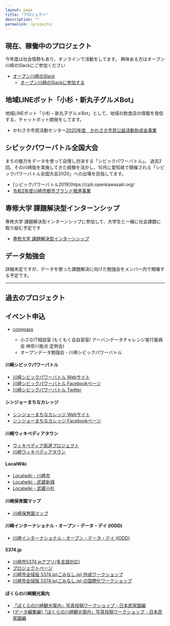 ```yaml
---
layout: page
title: "プロジェクト"
description: ""
permalink: /projects/
---
```


## 現在、稼働中のプロジェクト
今年度は社会情勢もあり、オンラインで活動をしてます。
興味ある方はオープン川崎のSlackにご参加ください

* [オープン川崎のSlack](https://openkawasaki.slack.com)
    - [オープン川崎のSlackに参加する](https://join.slack.com/t/openkawasaki/shared_invite/zt-4hbuav6c-Ttza18ObLreA6JZ6mvcyIw)


## 地域LINEボット「小杉・新丸子グルメBot」
地域LINEボット「小杉・新丸子グルメBot」として、地域の飲食店の情報を発信する、チャットボット開発をしてます。

* かわさき市民活動センター[2020年度　かわさき市民公益活動助成金事業](http://www2.kawasaki-shiminkatsudo.or.jp/volunt/dantai/about_koeki/)

## シビックパワーバトル全国大会
まちの魅力をデータを使って自慢し対決する「シビックパワーバトル」。
過去2回、その川崎版を実施してきた経験を活かし、10月に愛知県で開催される「シビックパワーバトル全国大会2020」への出場を目指してます。

* [シビックパワーバトル2019](htps://cpb.openkawasaki.org/
* [令和2年度川崎市都市ブランド推進事業](http://www.city.kawasaki.jp/170/page/0000116848.html)

## 専修大学 課題解決型インターンシップ
専修大学 課題解決型インターンシップに参加して、大学生と一緒に社会課題に取り組む予定です

* [専修大学 課題解決型インターンシップ](https://www.senshu-u.ac.jp/career/careerdesign/pbl-program/internship.html/)

## データ勉強会
詳細未定ですが、データを使った課題解決に向けた勉強会をメンバー内で開催する予定です。


---

## 過去のプロジェクト

## イベント申込

* [connpass](https://openkawasaki.connpass.com/event/)

  * 小さなIT相談室 (もくもく会自習室/ アーバンデータチャレンジ実行委員会 神奈川拠点 定例会)
  * オープンデータ勉強会 - 川崎シビックパワーバトル

#### 川崎シビックパワーバトル

  * [川崎シビックパワーバトル Webサイト](http://cpb.openkawasaki.org/)
  * [川崎シビックパワーバトル Facebookページ](https://www.facebook.com/cpbkw/)
  * [川崎シビックパワーバトル Twitter](https://twitter.com/Kawasaki_CPB)

#### シンジョーまちなカレッジ

  * [シンジョーまちなカレッジ Webサイト](http://shinjo.machina-college.org/)
  * [シンジョーまちなカレッジ Facebookページ](https://www.facebook.com/shinjomachinacollege/)

#### 川崎ウィキペディアタウン

  * [ウィキペディア街道プロジェクト](https://wikipedia-kaido.github.io/)
  * [川崎ウィキペディアタウン](https://github.com/openkawasaki/wikipediatown)

#### LocalWiki

  * [Localwiki - 川崎市](https://ja.localwiki.org/kawasaki/)
  * [Localwiki - 武蔵新城](https://ja.localwiki.org/shinjo/)
  * [Localwiki - 武蔵小杉](https://ja.localwiki.org/kosugi/)

#### 川崎保育園マップ

  * [川崎保育園マップ](https://github.com/openkawasaki/papamama)

#### 川崎インターナショナル・オープン・データ・デイ (IODD)

  * [川崎インターナショナル・オープン・データ・デイ (IODD)](https://github.com/openkawasaki/iodd)

#### 5374.jp

  * [川崎市5374.jpアプリ(多言語対応)](http://kawasaki.5374.jp/)
  * [プロジェクトページ](https://github.com/codeforkawasaki/5374)
  * [川崎市全域版 5374.jp(ごみなし.jp) 作成ワークショップ](http://connpass.com/event/7215/)
  * [川崎市全域版 5374.jp(ごみなし.jp) の国際化ワークショップ](http://connpass.com/event/8535/)

#### ぼくらの川崎観光案内

  * [「ぼくらの川崎観光案内」写真投稿ワークショップ - 日本民家園編](https://www.facebook.com/events/291203034381283/)
  * [[データ編集編]「ぼくらの川崎観光案内」写真投稿ワークショップ - 日本民家園編](https://www.facebook.com/events/636282656454209/)
